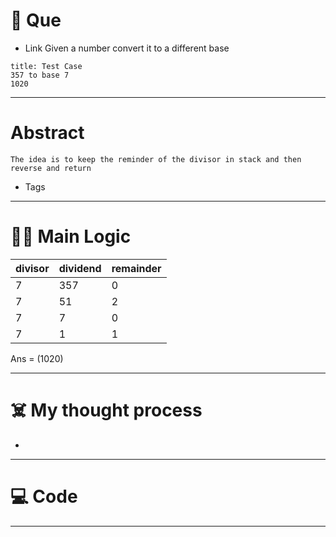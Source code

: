 # 🧩 Que
- Link
Given a number convert it to a different base
```ad-question
title: Test Case
357 to base 7
1020
```

---
# Abstract
```ad-abstract
The idea is to keep the reminder of the divisor in stack and then reverse and return
```

- Tags 
--- 
# 🕵️‍♂️ Main Logic

| divisor | dividend | remainder |
| ------- | -------- | --------- |
| 7       | 357      | 0         |
| 7       | 51       | 2         |
| 7       | 7        | 0         |
| 7       | 1        | 1         |
Ans = (1020)

---
# ☠️ My thought process
- 
---

# 💻 Code

---
